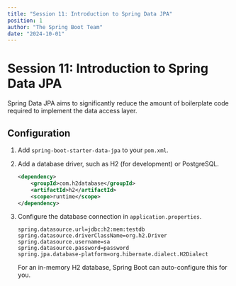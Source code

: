 ```yaml
---
title: "Session 11: Introduction to Spring Data JPA"
position: 1
author: "The Spring Boot Team"
date: "2024-10-01"
---
```


# Session 11: Introduction to Spring Data JPA

Spring Data JPA aims to significantly reduce the amount of boilerplate code required to implement the data access layer.

## Configuration

1.  Add `spring-boot-starter-data-jpa` to your `pom.xml`.
2.  Add a database driver, such as H2 (for development) or PostgreSQL.
    ```xml
    <dependency>
        <groupId>com.h2database</groupId>
        <artifactId>h2</artifactId>
        <scope>runtime</scope>
    </dependency>
    ```
3.  Configure the database connection in `application.properties`.

    ```properties
    spring.datasource.url=jdbc:h2:mem:testdb
    spring.datasource.driverClassName=org.h2.Driver
    spring.datasource.username=sa
    spring.datasource.password=password
    spring.jpa.database-platform=org.hibernate.dialect.H2Dialect
    ```
    For an in-memory H2 database, Spring Boot can auto-configure this for you.